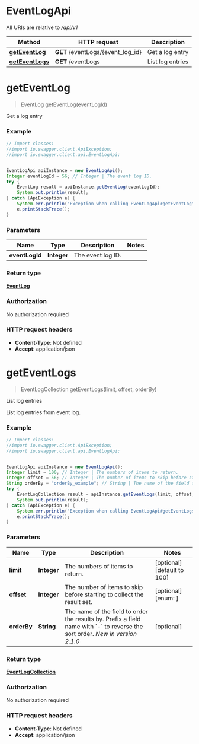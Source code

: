 # EventLogApi

All URIs are relative to */api/v1*

| Method                                          | HTTP request                      | Description      |
|-------------------------------------------------|-----------------------------------|------------------|
| [**getEventLog**](EventLogApi.md#getEventLog)   | **GET** /eventLogs/{event_log_id} | Get a log entry  |
| [**getEventLogs**](EventLogApi.md#getEventLogs) | **GET** /eventLogs                | List log entries |

<a name="getEventLog"></a>
# **getEventLog**
> EventLog getEventLog(eventLogId)

Get a log entry

### Example
```java
// Import classes:
//import io.swagger.client.ApiException;
//import io.swagger.client.api.EventLogApi;


EventLogApi apiInstance = new EventLogApi();
Integer eventLogId = 56; // Integer | The event log ID.
try {
    EventLog result = apiInstance.getEventLog(eventLogId);
    System.out.println(result);
} catch (ApiException e) {
    System.err.println("Exception when calling EventLogApi#getEventLog");
    e.printStackTrace();
}
```

### Parameters

Name | Type | Description  | Notes
------------- | ------------- | ------------- | -------------
 **eventLogId** | **Integer**| The event log ID. |

### Return type

[**EventLog**](EventLog.md)

### Authorization

No authorization required

### HTTP request headers

 - **Content-Type**: Not defined
 - **Accept**: application/json

<a name="getEventLogs"></a>
# **getEventLogs**
> EventLogCollection getEventLogs(limit, offset, orderBy)

List log entries

List log entries from event log.

### Example
```java
// Import classes:
//import io.swagger.client.ApiException;
//import io.swagger.client.api.EventLogApi;


EventLogApi apiInstance = new EventLogApi();
Integer limit = 100; // Integer | The numbers of items to return.
Integer offset = 56; // Integer | The number of items to skip before starting to collect the result set.
String orderBy = "orderBy_example"; // String | The name of the field to order the results by. Prefix a field name with `-` to reverse the sort order.  *New in version 2.1.0* 
try {
    EventLogCollection result = apiInstance.getEventLogs(limit, offset, orderBy);
    System.out.println(result);
} catch (ApiException e) {
    System.err.println("Exception when calling EventLogApi#getEventLogs");
    e.printStackTrace();
}
```

### Parameters

Name | Type | Description  | Notes
------------- | ------------- | ------------- | -------------
 **limit** | **Integer**| The numbers of items to return. | [optional] [default to 100]
 **offset** | **Integer**| The number of items to skip before starting to collect the result set. | [optional] [enum: ]
 **orderBy** | **String**| The name of the field to order the results by. Prefix a field name with &#x60;-&#x60; to reverse the sort order.  *New in version 2.1.0*  | [optional]

### Return type

[**EventLogCollection**](EventLogCollection.md)

### Authorization

No authorization required

### HTTP request headers

 - **Content-Type**: Not defined
 - **Accept**: application/json

